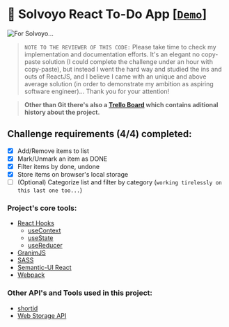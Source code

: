 # :dart: Solvoyo React To-Do App [[`Demo`]](https://genesis-algorithms.github.io/solvoyo-react-todo/)
![For Solvoyo...](https://s.put.re/gnfdp2JG.png)
> `NOTE TO THE REVIEWER OF THIS CODE:` Please take time to check my implementation and documentation 
efforts. It's an elegant no copy-paste solution (I could complete the challenge under an hour with copy-paste),
but instead I went the hard way and studied the ins and outs of ReactJS, and I believe I came with an unique and above average solution (in order to demonstrate my ambition as aspiring software engineer)... Thank you for your attention!

>  **Other than Git there's also a [Trello Board](https://trello.com/b/8yD27DLm/solvoyo-challenge) which contains aditional history about the project.**

## Challenge requirements (4/4) completed:

- [x] Add/Remove items to list
- [x] Mark/Unmark an item as DONE
- [x] Filter items by done, undone
- [x] Store items on browser's local storage
- [ ] (Optional) Categorize list and filter by category (`working tirelessly on this last one too...`)

### Project's core tools:
* [React Hooks](https://reactjs.org/docs/hooks-intro.html)
  * [useContext](https://reactjs.org/docs/hooks-reference.html#usecontext)
  * [useState](https://reactjs.org/docs/hooks-reference.html#usestate)
  * [useReducer](https://reactjs.org/docs/hooks-reference.html#usereducer)
* [GranimJS](https://sarcadass.github.io/granim.js/)
* [SASS](https://sass-lang.com/)
* [Semantic-UI React](https://react.semantic-ui.com/)
* [Webpack](https://webpack.js.org/concepts/)

### **Other API's and Tools used in this project:**
* [shortid](https://github.com/dylang/shortid)
* [Web Storage API](https://developer.mozilla.org/en-US/docs/Web/API/Web_Storage_API/Using_the_Web_Storage_API)
